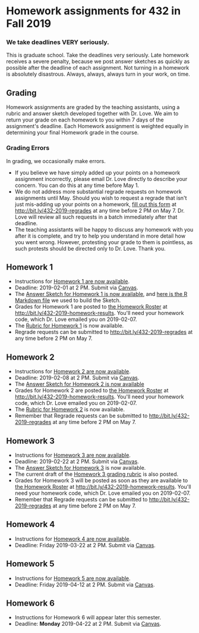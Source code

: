 # Homework assignments for 432 in Fall 2019

### We take deadlines VERY seriously.

This is graduate school. Take the deadlines very seriously. Late homework receives a severe penalty, because we post answer sketches as quickly as possible after the deadline of each assignment. Not turning in a homework is absolutely disastrous. Always, always, always turn in your work, on time.

## Grading

Homework assignments are graded by the teaching assistants, using a rubric and answer sketch developed together with Dr. Love. We aim to return your grade on each homework to you within 7 days of the assignment's deadline. Each Homework assignment is weighted equally in determining your final Homework grade in the course.

### Grading Errors

In grading, we occasionally make errors.

- If you believe we have simply added up your points on a homework assignment incorrectly, please email Dr. Love directly to describe your concern. You can do this at any time before May 1.
- We do not address more substantial regrade requests on homework assignments until May. Should you wish to request a regrade that isn't just mis-adding up your points on a homework, [fill out this form](http://bit.ly/432-2019-regrades) at http://bit.ly/432-2019-regrades at any time before 2 PM on May 7. Dr. Love will review all such requests in a batch immediately after that deadline.
- The teaching assistants will be happy to discuss any homework with you after it is complete, and try to help you understand in more detail how you went wrong. However, protesting your grade to them is pointless, as such protests should be directed only to Dr. Love. Thank you.

## Homework 1

- Instructions for [Homework 1 are now available](https://github.com/THOMASELOVE/2019-432/tree/master/homework/homework1).
- Deadline: 2019-02-01 at 2 PM. Submit via [Canvas](https://canvas.case.edu/). 
- The [Answer Sketch for Homework 1 is now available](https://github.com/THOMASELOVE/2019-432/tree/master/homework/homework1/sketch_hw01), and [here is the R Markdown file](https://github.com/THOMASELOVE/2019-432/blob/master/homework/homework1/sketch_hw01/README.Rmd) we used to build the Sketch.
- Grades for Homework 1 are posted to [the Homework Roster](http://bit.ly/432-2019-homework-results) at http://bit.ly/432-2019-homework-results. You'll need your homework code, which Dr. Love emailed you on 2019-02-07.
- The [Rubric for Homework 1](https://github.com/THOMASELOVE/2019-432/blob/master/homework/homework1/hw1rubric.md) is now available.
- Regrade requests can be submitted to http://bit.ly/432-2019-regrades at any time before 2 PM on May 7.

## Homework 2

- Instructions for [Homework 2 are now available](https://github.com/THOMASELOVE/2019-432/tree/master/homework/homework2).
- Deadline: 2019-02-08 at 2 PM. Submit via [Canvas](https://canvas.case.edu/).
- The [Answer Sketch for Homework 2 is now available](https://github.com/THOMASELOVE/2019-432/tree/master/homework/homework2/sketch_hw02)
- Grades for Homework 2 are posted to [the Homework Roster](http://bit.ly/432-2019-homework-results) at http://bit.ly/432-2019-homework-results. You'll need your homework code, which Dr. Love emailed you on 2019-02-07.
- The [Rubric for Homework 2](https://github.com/THOMASELOVE/2019-432/blob/master/homework/homework2/hw2rubric.md) is now available.
- Remember that Regrade requests can be submitted to http://bit.ly/432-2019-regrades at any time before 2 PM on May 7.

## Homework 3

- Instructions for [Homework 3 are now available](https://github.com/THOMASELOVE/2019-432/tree/master/homework/homework3).
- Deadline: 2019-02-22 at 2 PM. Submit via [Canvas](https://canvas.case.edu/).
- The [Answer Sketch for Homework 3](https://github.com/THOMASELOVE/2019-432/blob/master/homework/homework3/sketch_hw03/hw3sketch.md) is now available.
- The current draft of the [Homework 3 grading rubric](https://github.com/THOMASELOVE/2019-432/blob/master/homework/homework3/sketch_hw03/hw3rubric.md) is also posted.
- Grades for Homework 3 will be posted as soon as they are available to [the Homework Roster](http://bit.ly/432-2019-homework-results) at http://bit.ly/432-2019-homework-results. You'll need your homework code, which Dr. Love emailed you on 2019-02-07.
- Remember that Regrade requests can be submitted to http://bit.ly/432-2019-regrades at any time before 2 PM on May 7.

## Homework 4

- Instructions for [Homework 4 are now available](https://github.com/THOMASELOVE/2019-432/tree/master/homework/homework4).
- Deadline: Friday 2019-03-22 at 2 PM. Submit via [Canvas](https://canvas.case.edu/).

## Homework 5

- Instructions for [Homework 5 are now available](https://github.com/THOMASELOVE/2019-432/tree/master/homework/homework5).
- Deadline: Friday 2019-04-12 at 2 PM. Submit via [Canvas](https://canvas.case.edu/).

## Homework 6

- Instructions for Homework 6 will appear later this semester.
- Deadline: **Monday** 2019-04-22 at 2 PM. Submit via [Canvas](https://canvas.case.edu/).


